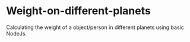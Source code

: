 # Weight-on-different-planets
Calculating the weight of a object/person in different planets using basic NodeJs.
